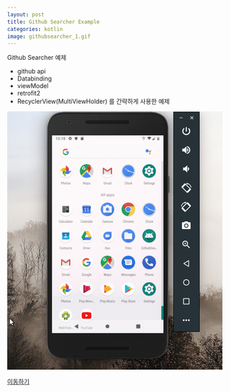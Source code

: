 ```yaml
---
layout: post
title: Github Searcher Example 
categories: kotlin
image: githubsearcher_1.gif
---
```


Github Searcher 예제 

- github api
- Databinding
- viewModel
- retrofit2
- RecyclerView(MultiViewHolder) 를 간략하게 사용한 예제

![](https://raw.githubusercontent.com/VintageAppMaker/GithubSearcher/master/anim.gif)

[이동하기](https://github.com/VintageAppMaker/GithubSearcher)
